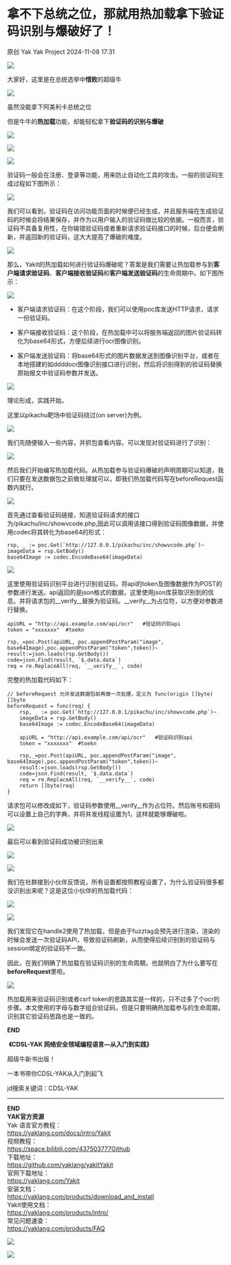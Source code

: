#  拿不下总统之位，那就用热加载拿下验证码识别与爆破好了！   
原创 Yak  Yak Project   2024-11-08 17:31  
  
![](/articles/wechat2md-57d4b38fb5fac67b077017855ed50c43.gif)  
  
大家好，这里是在总统选举中**惜败**的超级牛  
  
![](/articles/wechat2md-f1b2e0388a2f03ef1566973c06848d57.png)  
  
虽然没能拿下阿美利卡总统之位  
  
但是牛牛的**热加载**功能，却能轻松拿下**验证码的识别与爆破**  
  
![](/articles/wechat2md-15188eeeaf0c79d60b92b341f1486886.jpeg)  
  
  
![](/articles/wechat2md-9a1fca0d6d160c150f933eaece35e23e.png)  
  
![](/articles/wechat2md-c1f79c63aacd87f977df3ac644e5761f.png)  
  
验证码一般会在注册、登录等功能，用来防止自动化工具的攻击。一般的验证码生成过程如下图所示：  
  
![](/articles/wechat2md-2eb12d7f85eb299c77f3dd6151794666.png)  
  
我们可以看到，验证码在访问功能页面的时候便已经生成，并且服务端在生成验证码的时候会将结果保存，并作为以用户输入的验证码做比较的依据。一般而言，验证码不具备复用性，在你输错验证码或者重新请求验证码接口的时候，后台便会刷新，并返回新的验证码，这大大提高了爆破的难度。  
  
![](/articles/wechat2md-f5b088e2dfd6190597b9696a177cab58.png)  
  
那么，Yakit的热加载如何进行验证码爆破呢？答案是我们需要让热加载参与到**客户端请求验证码**、**客户端接收验证码**和**客户端发送验证码**的生命周期中。如下图所示：  
  
![](/articles/wechat2md-bb53cf22379e0f1d33d7c5e79ddd4228.png)  
- 客户端请求验证码：在这个阶段，我们可以使用poc库发送HTTP请求，请求一份验证码。  
  
- 客户端接收验证码：这个阶段，在热加载中可以将服务端返回的图片验证码转化为base64形式，方便后续进行ocr图像识别。  
  
- 客户端发送验证码：将base64形式的图片数据发送到图像识别平台，或者在本地搭建的如ddddocr图像识别接口进行识别，然后将识别得到的验证码替换原始报文中验证码参数并发送。  
  
![](/articles/wechat2md-98dacf6ffcc356ff9d5a46ca629b4f34.png)  
  
理论形成，实践开始。  
  
这里以pikachu靶场中验证码绕过(on server)为例。  
  
![](/articles/wechat2md-7fb52f97c7ee3f907cd263bec850555a.png)  
  
我们先随便输入一些内容，并抓包查看内容。可以发现对验证码进行了识别：  
  
![](/articles/wechat2md-bca0d96cc8f7d2426574daed0c7ecafd.png)  
  
然后我们开始编写热加载代码。从热加载参与验证码爆破的声明周期可以知道，我们只要在发送数据包之前做处理就可以，即我们热加载代码写在beforeRequest函数内就行。  
  
![](/articles/wechat2md-13f432dc73840a405aab6cd096fe8e0d.png)  
  
首先通过查看验证码链接，知道验证码请求的接口为/pikachu/inc/showvcode.php,因此可以调用该接口得到验证码图像数据，并使用codec将其转化为base64的形式：  
```
rsp, _ := poc.Get(`http://127.0.0.1/pikachu/inc/showvcode.php`)~
imageData = rsp.GetBody()
base64Image := codec.EncodeBase64(imageData)
```  
  
![](/articles/wechat2md-a831ff85c3039ea3718dc367db431d28.png)  
  
这里使用验证码识别平台进行识别验证码，将api的token及图像数据作为POST的参数进行发送。api返回的是json格式的数据，这里使用json库获取识别到的信息。并将请求包的__verify__替换为验证码。__verify__为占位符，以方便对参数进行替换。  
```
apiURL = "http://api.example.com/api/ocr"   #验证码识别api
token = "xxxxxxx"  #toekn

rsp,_=poc.Post(apiURL, poc.appendPostParam("image", base64Image),poc.appendPostParam("token",token))~
result:=json.loads(rsp.GetBody())
code=json.Find(result, `$.data.data`)
req = re.ReplaceAll(req, `__verify__`, code)
```  
  
完整的热加载代码如下：  
```
// beforeRequest 允许发送数据包前再做一次处理，定义为 func(origin []byte) []byte
beforeRequest = func(req) {
    rsp, _ := poc.Get(`http://127.0.0.1/pikachu/inc/showvcode.php`)~
    imageData = rsp.GetBody()
    base64Image := codec.EncodeBase64(imageData)

    apiURL = "http://api.example.com/api/ocr"   #验证码识别api
    token = "xxxxxxx"  #toekn

    rsp,_=poc.Post(apiURL, poc.appendPostParam("image", base64Image),poc.appendPostParam("token",token))~
    result:=json.loads(rsp.GetBody())
    code=json.Find(result, `$.data.data`)
    req = re.ReplaceAll(req, `__verify__`, code)
    return []byte(req)
}
```  
  
请求包可以修改成如下，验证码参数使用__verify__作为占位符。然后账号和密码可以设置上自己的字典，并将并发线程设置为1，这样就能够爆破啦。  
  
![](/articles/wechat2md-913805fd14fa40dce649093a98cc97b2.png)  
  
最后可以看到验证码成功被识别出来  
  
![](/articles/wechat2md-b7b8768eb656293557cadbffc758d9e4.png)  
  
![](/articles/wechat2md-202cc2dd82f6bf09dbd40654c2894e5d.png)  
  
我们在社群接到小伙伴反馈说，所有设置都按照教程设置了，为什么验证码很多都没识别出来呢？这是这位小伙伴的热加载代码：  
  
![](/articles/wechat2md-635d535acc093f47dc606209531c5529.png)  
  
![](/articles/wechat2md-e6fe2fb6cc86255049b2ba8d993a96a7.png)  
  
我们发现它在handle2使用了热加载，但是由于fuzztag会预先进行渲染，渲染的时候会发送一次验证码API，导致验证码刷新，从而使得后续识别到的验证码与session绑定的验证码不一致。  
  
因此，在我们明确了热加载在验证码识别的生命周期，也就明白了为什么要写在**beforeRequest**里啦。  
  
![](/articles/wechat2md-dba49271ce3ba112432e5f27f19fc93e.png)  
  
热加载用来验证码识别或者csrf token的思路其实是一样的，只不过多了个ocr的步骤。本文使用的字母与数字组合验证码，但是只要明确热加载参与的生命周期，识别其它验证码思路也是一致的。  
  
  
**END**  
  
  
 **《CDSL-YAK 网络安全领域编程语言—从入门到实践》**  
  
超级牛新书出版！  
  
一本书带你CDSL-YAK从入门到起飞  
  
jd搜索关键词：CDSL-YAK 
  
  
  
****  
  
 **END**  
**YAK官方资源**  
Yak 语言官方教程：  
https://yaklang.com/docs/intro/Yakit   
视频教程：  
https://space.bilibili.com/437503777Github  
下载地址：  
https://github.com/yaklang/yakitYakit  
官网下载地址：  
https://yaklang.com/Yakit  
安装文档：  
https://yaklang.com/products/download_and_install  
Yakit使用文档：  
https://yaklang.com/products/intro/  
常见问题速查：  
https://yaklang.com/products/FAQ  
  
![](/articles/wechat2md-8764ec1e71cc199b4b0b0bfb3a12e542.other)  
  
![](/articles/wechat2md-304b45488320344b4c7cdbd5759ee4e8.gif) 
  
  
  
